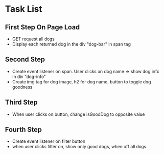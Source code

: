 # Task List

## First Step On Page Load
- GET request all dogs
- Display each returned dog in the div "dog-bar" in span tag

## Second Step
- Create event listener on span. User clicks on dog name => show dog info in div "dog-info"
- Create img tag for dog image, h2 for dog name, button to toggle dog goodness

## Third Step
- When user clicks on button, change isGoodDog to opposite value

## Fourth Step
- Create event listener on filter button
- when user clicks filter on, show only good dogs, when off all dogs